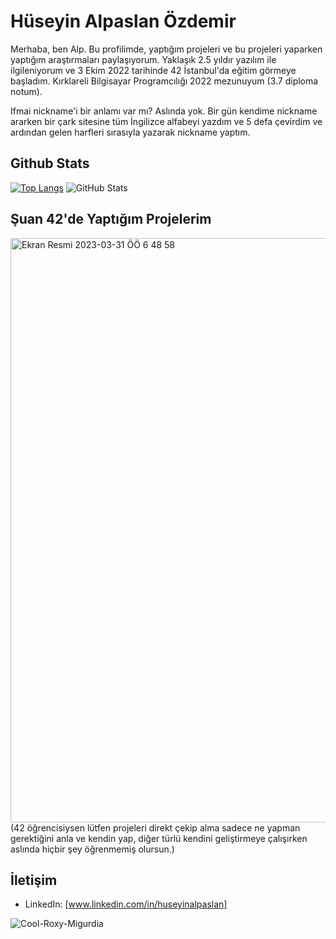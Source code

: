 # Hüseyin Alpaslan Özdemir

Merhaba, ben Alp. Bu profilimde, yaptığım projeleri ve bu projeleri yaparken yaptığım araştırmaları paylaşıyorum. Yaklaşık 2.5 yıldır yazılım ile ilgileniyorum ve 3 Ekim 2022 tarihinde 42 İstanbul'da eğitim görmeye başladım. Kırklareli Bilgisayar Programcılığı 2022 mezunuyum (3.7 diploma notum).

Ifmai nickname'i bir anlamı var mı? Aslında yok. Bir gün kendime nickname ararken bir çark sitesine tüm İngilizce alfabeyi yazdım ve 5 defa çevirdim ve ardından gelen harfleri sırasıyla yazarak nickname yaptım.

## Github Stats

[![Top Langs](https://github-readme-stats.vercel.app/api/top-langs/?username=ifmai&layout=compact&theme=tokyonight)](https://github.com/ifmai)
![GitHub Stats](https://github-readme-stats.vercel.app/api?username=ifmai&theme=tokyonight)

## Şuan 42'de Yaptığım Projelerim

<img width="935" alt="Ekran Resmi 2023-03-31 ÖÖ 6 48 58" src="https://user-images.githubusercontent.com/94466351/229018109-829af1b5-2eed-4fd2-8149-11e79f608861.png">
(42 öğrencisiysen lütfen projeleri direkt çekip alma sadece ne yapman gerektiğini anla ve kendin yap, diğer türlü kendini geliştirmeye çalışırken aslında hiçbir şey öğrenmemiş olursun.)

## İletişim

- LinkedIn: [www.linkedin.com/in/huseyinalpaslan]


![Cool-Roxy-Migurdia](https://user-images.githubusercontent.com/94466351/224197009-756b15cb-14d1-4fcd-820e-e96b5a0ae402.jpeg)
